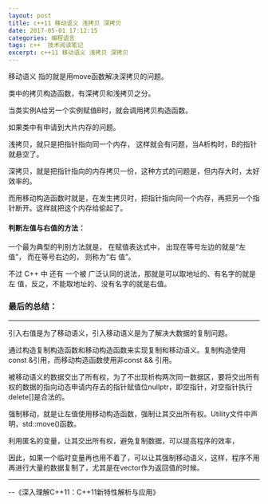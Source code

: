 ```yaml
---
layout: post
title: c++11 移动语义 浅拷贝 深拷贝
date: 2017-05-01 17:12:15
categories: 编程语言 
tags: c++  技术阅读笔记
excerpt: c++11 移动语义 浅拷贝 深拷贝
---
```


移动语义 指的就是用move函数解决深拷贝的问题。

类中的拷贝构造函数，有深拷贝和浅拷贝之分。

当类实例A给另一个实例赋值B时，就会调用拷贝构造函数。

如果类中有申请到大片内存的问题。

浅拷贝，就只是把指针指向同一个内存， 这样就会有问题，当A析构时，B的指针就悬空了。

深拷贝，就是把指针指向的内存拷贝一份，这种方式的问题是，但内存大时，太好效率的。

而用移动构造函数时就是，在发生拷贝时，把指针指向同一个内存，再把另一个指针断开。这样就把这个内存给偷起了。


#### 判断左值与右值的方法：

一个最为典型的判别方法就是， 在赋值表达式中， 出现在等号左边的就是“左值”， 而在等号右边的， 则称为“右 值”。

不过 C++ 中 还有 一个被 广泛认同的说法，那就是可以取地址的、有名字的就是左 值，反之，不能取地址的、没有名字的就是右值。


### 最后的总结：
---

引入右值是为了移动语义，引入移动语义是为了解决大数据的复制问题。

通过构造复制构造函数和移动构造函数来实现复制和移动语义。复制构造使用const &引用，而移动构造函数使用非const && 引用。

被移动语义的数据交出了所有权，为了不出现析构两次同一数据区，要将交出所有权的数据的指向动态申请内存去的指针赋值位nullptr，即空指针，对空指针执行delete[]是合法的。

强制移动，就是让左值使用移动构造函数，强制让其交出所有权。Utility文件中声明，std::move()函数。

利用匿名的变量，让其交出所有权，避免复制数据，可以提高程序的效率，

因此，如果一个临时变量再也用不着了，可以让其强制移动语义，这样，程序不用再进行大量的数据复制了，尤其是在vector作为返回值的时候。

---
\--《深入理解C++11：C++11新特性解析与应用》
